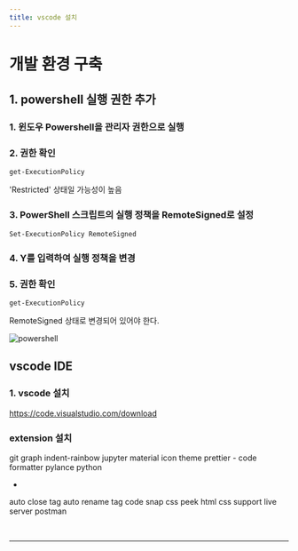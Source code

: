 ```yaml
---
title: vscode 설치
---
```


# 개발 환경 구축
## 1. powershell 실행 권한 추가
### 1. 윈도우 Powershell을 관리자 권한으로 실행

### 2. 권한 확인

```
get-ExecutionPolicy
```
'Restricted' 상태일 가능성이 높음

### 3. PowerShell 스크립트의 실행 정책을 RemoteSigned로 설정
```
Set-ExecutionPolicy RemoteSigned
```

### 4. Y를 입력하여 실행 정책을 변경

### 5. 권한 확인
```
get-ExecutionPolicy
```

RemoteSigned 상태로 변경되어 있어야 한다.

![powershell](https://github.com/yyeongha/yyeongha.github.io/blob/main/assets/img/favicons/2024-05-04-python_install/powershell.png?raw=true)


## vscode IDE
### 1. vscode 설치

https://code.visualstudio.com/download


### extension 설치

git graph
indent-rainbow
jupyter
material icon theme
prettier - code formatter
pylance
python

+
auto close tag
auto rename tag
code snap
css peek
html css support
live server
postman

![]()
![]()
![]()
![]()
![]()
![]()
![]()























































---